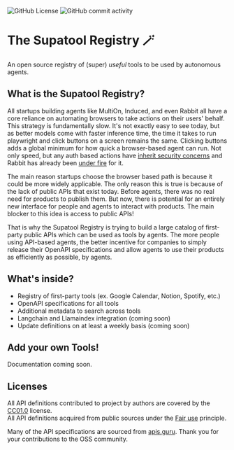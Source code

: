 ![GitHub License](https://img.shields.io/github/license/mashape/apistatus)
![GitHub commit activity](https://img.shields.io/github/commit-activity/w/joshmayerr/agent-toolbox)

# The Supatool Registry 🪄
An open source registry of (super) *useful* tools to be used by autonomous agents.

What is the Supatool Registry?
--------------------------

All startups building agents like MultiOn, Induced, and even Rabbit all have a core reliance on automating browsers to take actions on their users' behalf. This strategy is fundamentally slow. It's not exactly easy to see today, but as better models come with faster inference time, the time it takes to run playwright and click buttons on a screen remains the same. Clicking buttons adds a global minimum for how quick a browser-based agent can run. Not only speed, but any auth based actions have [inherit security concerns](https://josephthacker.com/ai/2024/04/26/rabbit-r1-innovative-device-security-concerns.html) and Rabbit has already been [under fire](https://twitter.com/aaronwhite/status/1785867544106049950) for it.

The main reason startups choose the browser based path is because it could be more widely applicable. The only reason this is true is because of the lack of public APIs that exist today. Before agents, there was no real need for products to publish them. But now, there is potential for an entirely new interface for people and agents to interact with products. The main blocker to this idea is access to public APIs! 

That is why the Supatool Registry is trying to build a large catalog of first-party public APIs which can be used as tools by agents. The more people using API-based agents, the better incentive for companies to simply release their OpenAPI specifications and allow agents to use their products as efficiently as possible, by agents.

What's inside?
--------------------------
* Registry of first-party tools (ex. Google Calendar, Notion, Spotify, etc.)
* OpenAPI specifications for all tools
* Additional metadata to search across tools
* Langchain and Llamaindex integration (coming soon)
* Update definitions on at least a weekly basis (coming soon)

Add your own Tools!
--------------------------
Documentation coming soon.

Licenses
--------------------------
All API definitions contributed to project by authors are covered by the [CC01.0](https://creativecommons.org/publicdomain/zero/1.0/) license.<br>
All API definitions acquired from public sources under the [Fair use](http://en.wikipedia.org/wiki/Fair_use) principle.

Many of the API specifications are sourced from [apis.guru](https://apis.guru). Thank you for your contributions to the OSS community.

